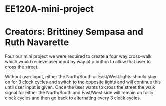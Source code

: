 # EE120A-mini-project
# Creators: Brittiney Sempasa and Ruth Navarette
Four our mini project we were required to create a four way cross-walk
which would recieve user input by way of a button to allow that user 
to cross the street. 

Without user input, either the North/South or East/West lights should stay on
for 3 clock cycles and switch to the opposite lights and will continue
this until user input is given. Once the user wants to cross the street 
the walk signal for either the North/South and East/West side will remain 
on for 5 clock cycles and then go back to alternating every 3 clock cycles.
